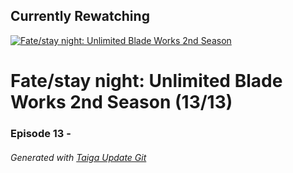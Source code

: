 ﻿
## Currently Rewatching

[![Fate/stay night: Unlimited Blade Works 2nd Season](https://s4.anilist.co/file/anilistcdn/media/anime/cover/medium/bx20792-gT1MbiqKpP7q.jpg)](https://anilist.co/anime/20792)

# Fate/stay night: Unlimited Blade Works 2nd Season (13/13)

### Episode 13 - 

###### *Generated with [Taiga Update Git](https://github.com/nike4613/taiga-update-git)*